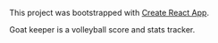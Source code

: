 This project was bootstrapped with [Create React App](https://github.com/facebook/create-react-app).

Goat keeper is a volleyball score and stats tracker.